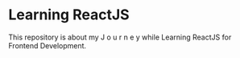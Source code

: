 # Learning ReactJS

This repository is about my J o u r n e y while Learning ReactJS for Frontend Development.


